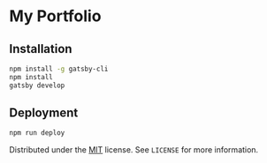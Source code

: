 # My Portfolio

## Installation

```zsh
npm install -g gatsby-cli
npm install
gatsby develop
```

## Deployment

```zsh
npm run deploy
```

Distributed under the [MIT](http://showalicense.com/?fullname=Konstantin+M%C3%BCnster&year=2019#license-mit) license.
See `LICENSE` for more information.

